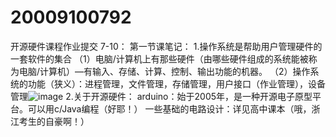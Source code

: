 # 20009100792
开源硬件课程作业提交
7-10：
第一节课笔记：
1.操作系统是帮助用户管理硬件的一套软件的集合
	（1）电脑/计算机上有那些硬件（由哪些硬件组成的系统能被称为电脑/计算机）—有输入、存储、计算、控制、输出功能的机器。
  （2）操作系统的功能（狭义）：进程管理，文件管理，存储管理，用户接口（作业管理），设备管理![image](https://user-images.githubusercontent.com/70574504/125168397-f637c380-e1d7-11eb-9401-67ad0bf6fa27.png)
2.关于开源硬件：
  arduino：始于2005年，是一种开源电子原型平台。可以用c/Java编程（好耶！）
  一些基础的电路设计：详见高中课本（哦，浙江考生的自豪啊！）
